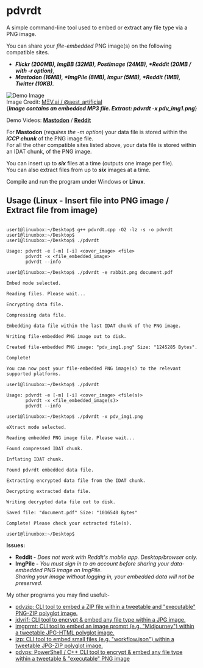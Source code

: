 # pdvrdt

A simple command-line tool used to embed or extract any file type via a PNG image.  

You can share your *file-embedded* PNG image(s) on the following compatible sites.

* ***Flickr (200MB), ImgBB (32MB), PostImage (24MB), \*Reddit (20MB / with -r option)***, 
* ***Mastodon (16MB), \*ImgPile (8MB), Imgur (5MB), \*Reddit (1MB), Twitter (10KB).***

![Demo Image](https://github.com/CleasbyCode/pdvrdt/blob/main/demo_image/pdv_img1.png)  
Image Credit: [MΞV.ai / @aest_artificial](https://twitter.com/aest_artificial)  
{***Image contains an embedded MP3 file. Extract: pdvrdt -x pdv_img1.png***} 

Demo Videos: [**Mastodon**](https://youtu.be/veODZ_xaBDQ) / [**Reddit**](https://youtu.be/p34bii_b8n4)  
 
For **Mastodon** (*requires the -m option*) your data file is stored within the ***iCCP chunk*** of the PNG image file.  
For all the other compatible sites listed above, your data file is stored within an IDAT chunk, of the PNG image.

You can insert up to ***six*** files at a time (outputs one image per file).  
You can also extract files from up to ***six*** images at a time.

Compile and run the program under Windows or **Linux**.

## Usage (Linux - Insert file into PNG image / Extract file from image)

```console

user1@linuxbox:~/Desktop$ g++ pdvrdt.cpp -O2 -lz -s -o pdvrdt
user1@linuxbox:~/Desktop$
user1@linuxbox:~/Desktop$ ./pdvrdt 

Usage: pdvrdt -e [-m] [-i] <cover_image> <file>  
       pdvrdt -x <file_embedded_image>  
       pdvrdt --info

user1@linuxbox:~/Desktop$ ./pdvrdt -e rabbit.png document.pdf
  
Embed mode selected.

Reading files. Please wait...

Encrypting data file.

Compressing data file.

Embedding data file within the last IDAT chunk of the PNG image.

Writing file-embedded PNG image out to disk.

Created file-embedded PNG image: "pdv_img1.png" Size: "1245285 Bytes".

Complete!

You can now post your file-embedded PNG image(s) to the relevant supported platforms.

user1@linuxbox:~/Desktop$ ./pdvrdt

Usage: pdvrdt -e [-m] [-i] <cover_image> <file(s)>  
       pdvrdt -x <file_embedded_image(s)>  
       pdvrdt --info
        
user1@linuxbox:~/Desktop$ ./pdvrdt -x pdv_img1.png

eXtract mode selected.

Reading embedded PNG image file. Please wait...

Found compressed IDAT chunk.

Inflating IDAT chunk.

Found pdvrdt embedded data file.

Extracting encrypted data file from the IDAT chunk.

Decrypting extracted data file.

Writing decrypted data file out to disk.

Saved file: "document.pdf" Size: "1016540 Bytes"

Complete! Please check your extracted file(s).
  
user1@linuxbox:~/Desktop$ 

```
**Issues:**
* **Reddit -** *Does not work with Reddit's mobile app. Desktop/browser only.*
* **ImgPile -** *You must sign in to an account before sharing your data-embedded PNG image on ImgPile*.  
		*Sharing your image without logging in, your embedded data will not be preserved.*

 My other programs you may find useful:-
 
* [pdvzip: CLI tool to embed a ZIP file within a tweetable and "executable" PNG-ZIP polyglot image.](https://github.com/CleasbyCode/pdvzip)
* [jdvrif: CLI tool to encrypt & embed any file type within a JPG image.](https://github.com/CleasbyCode/jdvrif)
* [imgprmt: CLI tool to embed an image prompt (e.g. "Midjourney") within a tweetable JPG-HTML polyglot image.](https://github.com/CleasbyCode/imgprmt)
* [jzp: CLI tool to embed small files (e.g. "workflow.json") within a tweetable JPG-ZIP polyglot image.](https://github.com/CleasbyCode/jzp)  
* [pdvps: PowerShell / C++ CLI tool to encrypt & embed any file type within a tweetable & "executable" PNG image](https://github.com/CleasbyCode/pdvps)

##
